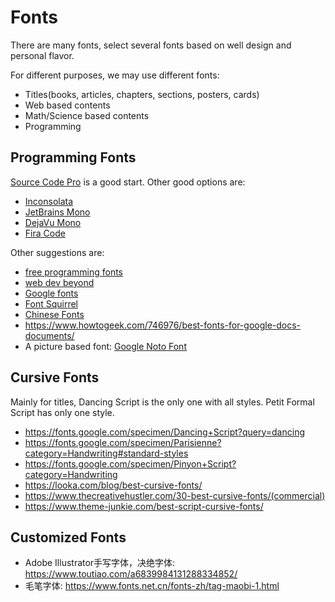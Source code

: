 # Fonts

There are many fonts, select several fonts based on well design and personal flavor.

For different purposes, we may use different fonts:
- Titles(books, articles, chapters, sections, posters, cards)
- Web based contents
- Math/Science based contents
- Programming 
 
## Programming Fonts
[Source Code Pro](https://github.com/adobe-fonts/source-code-pro) is a good start. Other
good options are:
- [Inconsolata](https://levien.com/type/myfonts/inconsolata.html)
- [JetBrains Mono](https://www.jetbrains.com/lp/mono/)
- [DejaVu Mono](https://dejavu-fonts.github.io/)
- [Fira Code](https://github.com/tonsky/FiraCode)

Other suggestions are: 
- [free programming fonts](https://www.webfx.com/blog/web-design/free-programming-fonts/)
- [web dev beyond](https://medium.com/web-dev-beyond/best-free-programming-fonts-2020-f243a6b4749a)
- [Google fonts](https://fonts.google.com/)
- [Font Squirrel](https://www.fontsquirrel.com/fonts/dejavu-sans)
- [Chinese Fonts](https://cooltext.com/Fonts-Unicode-Chinese)
- https://www.howtogeek.com/746976/best-fonts-for-google-docs-documents/
- A picture based font: [Google Noto Font](https://fonts.google.com/noto)

## Cursive Fonts
Mainly for titles, Dancing Script is the only one with all styles. Petit Formal Script
has only one style.
- https://fonts.google.com/specimen/Dancing+Script?query=dancing
- https://fonts.google.com/specimen/Parisienne?category=Handwriting#standard-styles
- https://fonts.google.com/specimen/Pinyon+Script?category=Handwriting
- https://looka.com/blog/best-cursive-fonts/
- https://www.thecreativehustler.com/30-best-cursive-fonts/(commercial)
- https://www.theme-junkie.com/best-script-cursive-fonts/

## Customized Fonts
- Adobe Illustrator手写字体，决绝字体: https://www.toutiao.com/a6839984131288334852/
- 毛笔字体: https://www.fonts.net.cn/fonts-zh/tag-maobi-1.html
